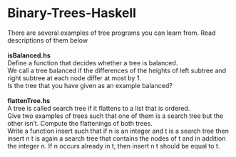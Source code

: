 # Binary-Trees-Haskell
There are several examples of tree programs you can learn from. Read descriptions of them below<br><br>
<b>isBalanced.hs</b><br>
Define a function that decides whether a tree is balanced.<br>
We call a tree balanced if the differences of the heights of left subtree and right subtree at each node differ at most by 1.<br>
Is the tree that you have given as an example balanced?<br><br>
<b>flattenTree.hs</b><br>
A tree is called search tree if it flattens to a list that is ordered.<br>
Give two examples of trees such that one of them is a search tree but the other isn’t. Compute the flattenings of both trees.<br>
Write a function insert such that if n is an integer and t is a search tree then insert n t is again a search tree that contains the nodes of t and in addition the integer n. If n occurs already in t, then insert n t should be equal to t.
